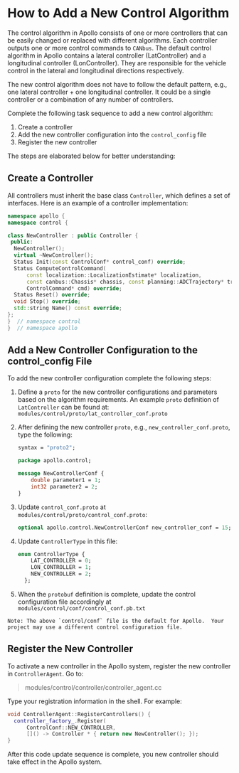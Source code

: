# How to Add a New Control Algorithm

The control algorithm in Apollo consists of one or more controllers that can be easily changed or replaced with different algorithms. Each controller outputs one or more control commands to `CANbus`. The default control algorithm in Apollo contains a lateral controller (LatController) and a longitudinal controller (LonController). They are responsible for the vehicle control in the lateral and longitudinal directions respectively.

The new control algorithm does not have to follow the default pattern, e.g., one lateral controller + one longitudinal controller. It could be a single controller or a combination of any number of controllers.

Complete the following task sequence to add a new control algorithm:

1. Create a controller
2. Add the new controller configuration into the `control_config` file
3. Register the new controller

The steps are elaborated below for better understanding:

## Create a Controller

All controllers must inherit the base class `Controller`, which defines a set of interfaces. Here is an example of a controller implementation:

```c++
namespace apollo {
namespace control {

class NewController : public Controller {
 public:
  NewController();
  virtual ~NewController();
  Status Init(const ControlConf* control_conf) override;
  Status ComputeControlCommand(
      const localization::LocalizationEstimate* localization,
      const canbus::Chassis* chassis, const planning::ADCTrajectory* trajectory,
      ControlCommand* cmd) override;
  Status Reset() override;
  void Stop() override;
  std::string Name() const override;
};
}  // namespace control
}  // namespace apollo
```



## Add a New Controller Configuration to the control_config File

To add the new controller configuration complete the following steps:

1. Define a `proto` for the new controller configurations and parameters based on the algorithm requirements. An example `proto` definition of `LatController` can be found at:  `modules/control/proto/lat_controller_conf.proto`
2. After defining the new controller `proto`, e.g., `new_controller_conf.proto`, type the following:

    ```protobuf
    syntax = "proto2";

    package apollo.control;

    message NewControllerConf {
        double parameter1 = 1;
        int32 parameter2 = 2;
    }
    ```

3. Update `control_conf.proto` at  `modules/control/proto/control_conf.proto`:

    ```protobuf
    optional apollo.control.NewControllerConf new_controller_conf = 15;
    ```

4. Update `ControllerType` in this file:

    ```protobuf
    enum ControllerType {
        LAT_CONTROLLER = 0;
        LON_CONTROLLER = 1;
        NEW_CONTROLLER = 2;
      };
    ```

5. When the `protobuf` definition is complete, update the control configuration file accordingly at `modules/control/conf/control_conf.pb.txt`

```
Note: The above `control/conf` file is the default for Apollo.  Your project may use a different control configuration file.
```

## Register the New Controller

To activate a new controller in the Apollo system, register the new controller in `ControllerAgent`.  Go to:

> modules/control/controller/controller_agent.cc

Type your registration information in the shell. For example:

```c++
void ControllerAgent::RegisterControllers() {
  controller_factory_.Register(
      ControlConf::NEW_CONTROLLER,
      []() -> Controller * { return new NewController(); });
}
```

After this code update sequence is complete, you new controller should take effect in the Apollo system.
